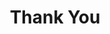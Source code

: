 ---
type: page
layout: thank-you
url: /thank-you
title: 'Thank You'
params:
page-status: 'inner-page'
---